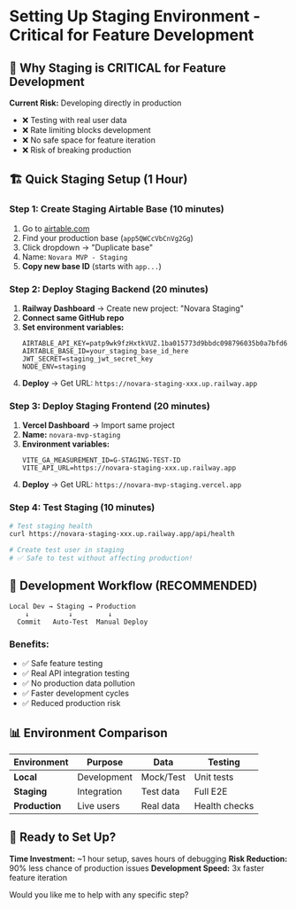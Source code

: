 # Setting Up Staging Environment - Critical for Feature Development

## 🎯 **Why Staging is CRITICAL for Feature Development**

**Current Risk:** Developing directly in production
- ❌ Testing with real user data
- ❌ Rate limiting blocks development 
- ❌ No safe space for feature iteration
- ❌ Risk of breaking production

## 🏗️ **Quick Staging Setup (1 Hour)**

### **Step 1: Create Staging Airtable Base (10 minutes)**
1. Go to [airtable.com](https://airtable.com)
2. Find your production base (`app5QWCcVbCnVg2Gg`)
3. Click dropdown → "Duplicate base"
4. Name: `Novara MVP - Staging`
5. **Copy new base ID** (starts with `app...`)

### **Step 2: Deploy Staging Backend (20 minutes)**
1. **Railway Dashboard** → Create new project: "Novara Staging"
2. **Connect same GitHub repo** 
3. **Set environment variables:**
   ```env
   AIRTABLE_API_KEY=patp9wk9fzHxtkVUZ.1ba015773d9bbdc098796035b0a7bfd620edfbf6cd3b5aecc88c0beb5ef6dde7
   AIRTABLE_BASE_ID=your_staging_base_id_here
   JWT_SECRET=staging_jwt_secret_key
   NODE_ENV=staging
   ```
4. **Deploy** → Get URL: `https://novara-staging-xxx.up.railway.app`

### **Step 3: Deploy Staging Frontend (20 minutes)**
1. **Vercel Dashboard** → Import same project
2. **Name:** `novara-mvp-staging`
3. **Environment variables:**
   ```env
   VITE_GA_MEASUREMENT_ID=G-STAGING-TEST-ID
   VITE_API_URL=https://novara-staging-xxx.up.railway.app
   ```
4. **Deploy** → Get URL: `https://novara-mvp-staging.vercel.app`

### **Step 4: Test Staging (10 minutes)**
```bash
# Test staging health
curl https://novara-staging-xxx.up.railway.app/api/health

# Create test user in staging
# ✅ Safe to test without affecting production!
```

## 🔄 **Development Workflow (RECOMMENDED)**

```
Local Dev → Staging → Production
    ↓          ↓         ↓
  Commit   Auto-Test  Manual Deploy
```

### **Benefits:**
- ✅ Safe feature testing
- ✅ Real API integration testing
- ✅ No production data pollution
- ✅ Faster development cycles
- ✅ Reduced production risk

## 📊 **Environment Comparison**

| Environment | Purpose | Data | Testing |
|-------------|---------|------|---------|
| **Local** | Development | Mock/Test | Unit tests |
| **Staging** | Integration | Test data | Full E2E |
| **Production** | Live users | Real data | Health checks |

## 🚀 **Ready to Set Up?**

**Time Investment:** ~1 hour setup, saves hours of debugging
**Risk Reduction:** 90% less chance of production issues
**Development Speed:** 3x faster feature iteration

Would you like me to help with any specific step? 